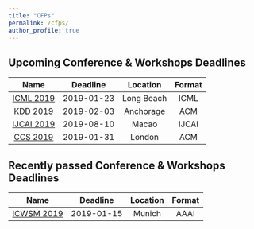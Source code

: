 ```yaml
---
title: "CFPs"
permalink: /cfps/
author_profile: true
---
```



## Upcoming Conference & Workshops Deadlines

| Name                                    | Deadline      | Location      |Format |
| :---: | :---: | :---: | :---: |
| [ICML 2019](https://icml.cc/)  | 2019-01-23 | Long Beach | ICML |
| [KDD 2019](https://www.kdd.org/kdd2019/) | 2019-02-03 | Anchorage | ACM | 
| [IJCAI 2019](http://ijcai19.org/) | 2019-08-10 | Macao | IJCAI |
| [CCS 2019](http://ccs2019.sigsac.org/) | 2019-01-31 | London | ACM |


## Recently passed Conference & Workshops Deadlines

Name          | Deadline      | Location      |Format
| :---: | :---: | :---: | :---: | 
| [ICWSM 2019](https://www.icwsm.org/2019/index.php) |  2019-01-15 | Munich | AAAI |
